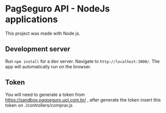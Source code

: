# PagSeguro API - NodeJs applications 

This project was made with Node js.

## Development server

Run `npm install` for a dev server. Navigate to `http://localhost:3000/`. The app will automatically run on the browser.

## Token 

You will need to generate a token from https://sandbox.pagseguro.uol.com.br/ , after generate the token insert this token on ./controllers/comprar.js




